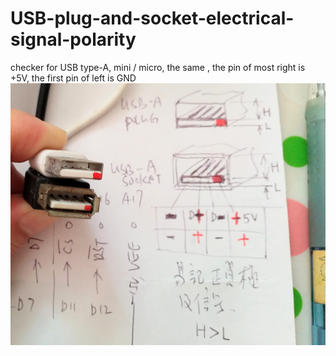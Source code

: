 # USB-plug-and-socket-electrical-signal-polarity
checker for USB type-A, mini / micro, the same , the pin of most right is +5V, the first pin of left is GND  
![USB-A-ploarity-indication-easy-design.jpg](USB-A-ploarity-indication-easy-design.jpg)
  
